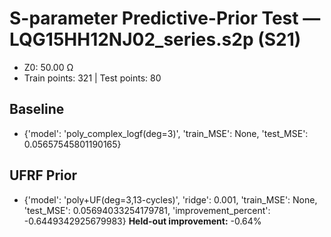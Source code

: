 # S-parameter Predictive-Prior Test — LQG15HH12NJ02_series.s2p (S21)
- Z0: 50.00 Ω
- Train points: 321  |  Test points: 80

## Baseline
- {'model': 'poly_complex_logf(deg=3)', 'train_MSE': None, 'test_MSE': 0.05657545801190165}

## UFRF Prior
- {'model': 'poly+UF(deg=3,13-cycles)', 'ridge': 0.001, 'train_MSE': None, 'test_MSE': 0.05694033254179781, 'improvement_percent': -0.6449342925679983}
**Held-out improvement:** -0.64%
